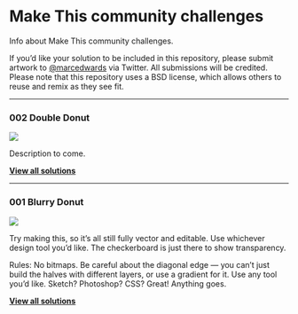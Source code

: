 # Make This community challenges

Info about Make This community challenges.

If you’d like your solution to be included in this repository, please submit artwork to [@marcedwards](https://twitter.com/marcedwards) via Twitter. All submissions will be credited. Please note that this repository uses a BSD license, which allows others to reuse and remix as they see fit.

-----

### 002 Double Donut

![](https://github.com/bjango/Make-This/blob/master/Docs/Images/Community%20Challenges/002-double-donut.png)

Description to come.

**[View all solutions](/Community%20Challenges/002%20Double%20Donut/)**

-----

### 001 Blurry Donut

![](https://github.com/bjango/Make-This/blob/master/Docs/Images/Community%20Challenges/001-blurry-donut.png)

Try making this, so it’s all still fully vector and editable. Use whichever design tool you’d like. The checkerboard is just there to show transparency.

Rules: No bitmaps. Be careful about the diagonal edge — you can’t just build the halves with different layers, or use a gradient for it. Use any tool you’d like. Sketch? Photoshop? CSS? Great! Anything goes.

**[View all solutions](/Community%20Challenges/001%20Blurry%20Donut/)**